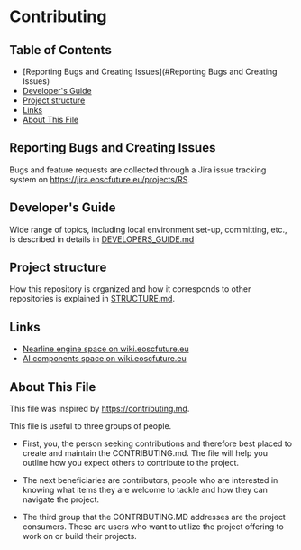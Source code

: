 # Contributing

## Table of Contents

- [Reporting Bugs and Creating Issues](#Reporting Bugs and Creating Issues)
- [Developer's Guide](#developers-guide)
- [Project structure](#project-structure)
- [Links](#links)
- [About This File](#about-this-file)

## Reporting Bugs and Creating Issues

Bugs and feature requests are collected through a Jira issue tracking
system on <https://jira.eoscfuture.eu/projects/RS>.

## Developer's Guide

Wide range of topics, including local environment set-up, committing, etc.,
is described in details in [DEVELOPERS_GUIDE.md](DEVELOPERS_GUIDE.md)

## Project structure

How this repository is organized and how it corresponds to other repositories
is explained in [STRUCTURE.md](STRUCTURE.md).

## Links

- [Nearline engine space on wiki.eoscfuture.eu](https://wiki.eoscfuture.eu/x/tYM8AQ)
- [AI components space on wiki.eoscfuture.eu](https://wiki.eoscfuture.eu/x/J40b)

## About This File

This file was inspired by <https://contributing.md>.

This file is useful to three groups of people.

- First, you, the person seeking contributions and therefore best placed to
create and maintain the CONTRIBUTING.md. The file will help you outline how
you expect others to contribute to the project.

- The next beneficiaries are contributors, people who are interested in knowing
what items they are welcome to tackle and how they can navigate the project.

- The third group that the CONTRIBUTING.MD addresses are the project consumers.
These are users who want to utilize the project offering to work on or build
their projects.
